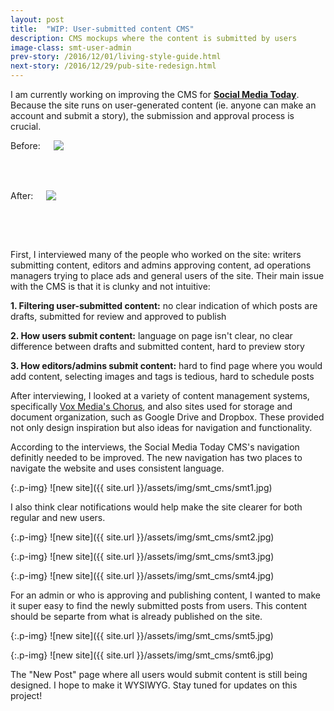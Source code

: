 ```yaml
---
layout: post
title:  "WIP: User-submitted content CMS"
description: CMS mockups where the content is submitted by users
image-class: smt-user-admin
prev-story: /2016/12/01/living-style-guide.html
next-story: /2016/12/29/pub-site-redesign.html
---
```


I am currently working on improving the CMS for **[Social Media Today](http://www.socialmediatoday.com/)**. Because the site runs on user-generated content (ie. anyone can make an account and submit a story), the submission and approval process is crucial. 


<div class="row">
	<div class="medium-6 columns">
		<span class="help-text">Before:</span>
		<img class="p-img" src="{{ site.url }}/assets/img/smt_cms/old_dash_admin.png" style="margin:0 0 4rem 0;">
	</div>
	<div class="medium-6 columns">
		<span class="help-text">After:</span>
		<img class="p-img" src="{{ site.url }}/assets/img/smt_cms/smt5.jpg" style="margin:0 0 4rem 0;">
	</div>
</div>

First, I interviewed many of the people who worked on the site: writers submitting content, editors and admins approving content, ad operations managers trying to place ads and general users of the site. Their main issue with the CMS is that it is clunky and not intuitive:

**1. Filtering user-submitted content:** no clear indication of which posts are drafts, submitted for review and approved to publish

**2. How users submit content:** language on page isn't clear, no clear difference between drafts and submitted content, hard to preview story

**3. How editors/admins submit content:** hard to find page where you would add content, selecting images and tags is tedious, hard to schedule posts

After interviewing, I looked at a variety of content management systems, specifically [Vox Media's Chorus](https://product.voxmedia.com/2016/2/23/11098476/curbed-on-chorus-the-start-of-a-new-era-at-vox-media), and also sites used for storage and document organization, such as Google Drive and Dropbox. These provided not only design inspiration but also ideas for navigation and functionality. 

According to the interviews, the Social Media Today CMS's navigation definitly needed to be improved. The new navigation has two places to navigate the website and uses consistent language. 

{:.p-img}
![new site]({{ site.url }}/assets/img/smt_cms/smt1.jpg)

I also think clear notifications would help make the site clearer for both regular and new users. 

{:.p-img}
![new site]({{ site.url }}/assets/img/smt_cms/smt2.jpg)

{:.p-img}
![new site]({{ site.url }}/assets/img/smt_cms/smt3.jpg)

{:.p-img}
![new site]({{ site.url }}/assets/img/smt_cms/smt4.jpg)

For an admin or who is approving and publishing content, I wanted to make it super easy to find the newly submitted posts from users. This content should be separte from what is already published on the site. 

{:.p-img}
![new site]({{ site.url }}/assets/img/smt_cms/smt5.jpg)

{:.p-img}
![new site]({{ site.url }}/assets/img/smt_cms/smt6.jpg)

The "New Post" page where all users would submit content is still being designed. I hope to make it WYSIWYG. Stay tuned for updates on this project!


